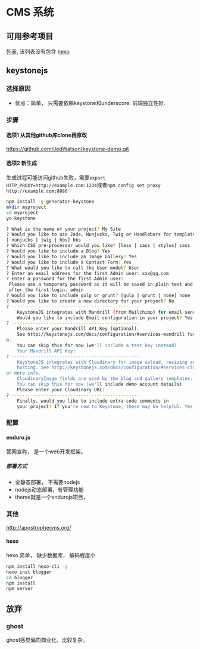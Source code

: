# CMS 系统

## 可用参考项目

[列表](https://gist.github.com/eyecatchup/89942bd609be89e5a9fefdf459a10b04),
该列表没有包含 [hexo](https://hexo.io/docs/)

## keystonejs

### 选择原因

+ 优点：简单， 只需要依赖keystone和underscore. 前端独立性好.

### 步骤

#### 选项1 从其他github库clone再修改

<https://github.com/JedWatson/keystone-demo.git>

#### 选项2 新生成

生成过程可能访问github失败，需要`export HTTP_PROXY=http://example.com:1234`或者`npm config set proxy http://example.com:8080`

```bash
npm install -g generator-keystone
mkdir myproject
cd myproject
yo keystone

? What is the name of your project? My Site
? Would you like to use Jade, Nunjucks, Twig or Handlebars for templates? [jade
| nunjucks | twig | hbs] hbs
? Which CSS pre-processor would you like? [less | sass | stylus] sass
? Would you like to include a Blog? Yes
? Would you like to include an Image Gallery? Yes
? Would you like to include a Contact Form? Yes
? What would you like to call the User model? User
? Enter an email address for the first Admin user: xxx@qq.com
? Enter a password for the first Admin user:
 Please use a temporary password as it will be saved in plain text and change it
 after the first login. admin
? Would you like to include gulp or grunt? [gulp | grunt | none] none
? Would you like to create a new directory for your project? No
? ------------------------------------------------
    KeystoneJS integrates with Mandrill (from Mailchimp) for email sending.
    Would you like to include Email configuration in your project? Yes
? ------------------------------------------------
    Please enter your Mandrill API Key (optional).
    See http://keystonejs.com/docs/configuration/#services-mandrill for more inf
o.
    You can skip this for now (we'll include a test key instead)
    Your Mandrill API Key:
? ------------------------------------------------
    KeystoneJS integrates with Cloudinary for image upload, resizing and
    hosting. See http://keystonejs.com/docs/configuration/#services-cloudinary f
or more info.
    CloudinaryImage fields are used by the blog and gallery templates.
    You can skip this for now (we'll include demo account details)
    Please enter your Cloudinary URL:
? ------------------------------------------------
    Finally, would you like to include extra code comments in
    your project? If you're new to Keystone, these may be helpful. Yes

```

### 配置

#### enduro.js

管网宣称， 是一个web开发框架。

##### 部署方式

+ 全静态部署， 不需要nodejs
+ nodejs动态部署，有管理功能
+ theme就是一个endurojs项目，

### 其他

<http://apostrophecms.org/>

#### hexo

hexo 简单， 缺少数据库， 编码程度小

```bash
npm install hexo-cli -g
hexo init blogger
cd blogger
npm install
npm server
```

## 放弃

### ghost

ghost感觉偏向商业化，比较复杂。